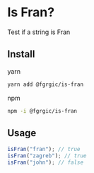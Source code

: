 # Is Fran?

Test if a string is Fran

## Install

yarn

```zsh
yarn add @fgrgic/is-fran
```

npm

```zsh
npm -i @fgrgic/is-fran
```

## Usage

```js
isFran("fran"); // true
isFran("zagreb"); // true
isFran("john"); // false
```
